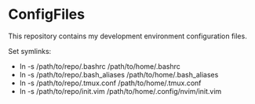 # ConfigFiles

This repository contains my development environment configuration files.

Set symlinks:
* ln -s /path/to/repo/.bashrc /path/to/home/.bashrc
* ln -s /path/to/repo/.bash_aliases /path/to/home/.bash_aliases
* ln -s /path/to/repo/.tmux.conf /path/to/home/.tmux.conf
* ln -s /path/to/repo/init.vim /path/to/home/.config/nvim/init.vim
